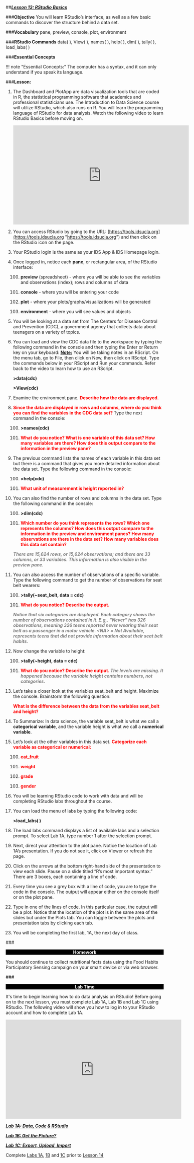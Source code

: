 ##***<u>Lesson 13: RStudio Basics</u>***

###**Objective**
You will learn RStudio’s interface, as well as a few basic commands to discover the structure behind
a data set.


###**Vocabulary**
pane, preview, console, plot, environment

###**RStudio Commands**
data( ), View( ), names( ), help( ), dim( ), tally( ), load_labs( )

###**Essential Concepts**

!!! note "Essential Concepts:"
    The computer has a syntax, and it can only understand if you speak its language.
    

###**Lesson:**
1. The Dashboard and PlotApp are data visualization tools that are coded in R,
the statistical programming software that academics and professional statisticians use. The
Introduction to Data Science course will utilize RStudio, which also runs on R. You will learn the
programming language of RStudio for data analysis. Watch the following video to learn RStudio Basics before moving on.

    <iframe width="560" height="315" src="https://www.youtube.com/embed/WkxCfaol3pE" frameborder="0" allow="accelerometer; autoplay; encrypted-media; gyroscope; picture-in-picture" allowfullscreen></iframe>

2. You can access RStudio by going to the URL: [https://tools.idsucla.org](https://tools.idsucla.org "https://tools.idsucla.org") and
then click on the RStudio icon on the page.

3. Your RStudio login is the same as your IDS App & IDS Homepage login.

4. Once logged in, notice each **pane**, or rectangular area, of the RStudio interface:

    100. **preview** (spreadsheet) - where you will be able to see the variables and observations
    (index); rows and columns of data

    100. **console** - where you will be entering your code

    100. **plot** - where your plots/graphs/visualizations will be generated

    100. **environment** - where you will see values and objects

5. You will be looking at a data set from The Centers for Disease Control and
Prevention (CDC), a government agency that collects data about teenagers on a variety of topics.

6. You can load and view the CDC data file to the workspace by typing the following
command in the console and then typing the Enter or Return key on your keyboard: **<u>Note:</u>** You will be taking notes in an RScript. On the menu tab, go to File, then click on New, then click on RScript. Type the commands below in your RScript and Run your commands. Refer back to the video to learn how to use an RScript.

    **>data(cdc)**

    **>View(cdc)**

7. Examine the environment pane. <strong style="color: red;"> Describe how the data are displayed. </strong> 

8. <strong style="color: red;"> Since the data are displayed in rows and columns, where do you think you can find the variables in the CDC data set? </strong> Type the next command in the console:

    100. **>names(cdc)**

    100. <strong style="color: red;"> What do you notice? What is one variable of this data set? How many variables are
    there? How does this output compare to the information in the preview pane?  </strong>

9. The previous command lists the names of each variable in this data set but there is a command that gives you more detailed information about the data set. Type the following
command in the console:

    100. **>help(cdc)**

    100. <strong style="color: red;"> What unit of measurement is height reported in? </strong>

10. You can also find the number of rows and columns in the data set. Type the following command in the console:

    100. **>dim(cdc)**

    100. <strong style="color: red;"> Which number do you think represents the rows? Which one represents the
    columns? How does this output compare to the information in the preview and
    environment panes? How many observations are there in the data set? How many
    variables does this data set contain? </strong> 
    
    <span style="color:grey">***There are 15,624 rows, or 15,624 observations;
    and there are 33 columns, or 33 variables. This information is also visible in the
    preview pane.***</span>

11. You can also access the number of observations of a specific variable. Type the following command to get the number of observations for seat belt wearers:

    100. **>tally(~seat_belt, data = cdc)**

    100. <strong style="color: red;"> What do you notice? Describe the output. </strong> 
    
    <span style="color:grey">***Notice that six categories are
    displayed. Each category shows the number of observations contained in it. E.g,.
    “Never” has 326 observations, meaning 326 teens reported never wearing their
    seat belt as a passenger in a motor vehicle. &lt;NA> = Not Available, represents teens
    that did not provide information about their seat belt habits.***</span>

12. Now change the variable to height:

    100. **>tally(~height, data = cdc)**

    100. <strong style="color: red;"> What do you notice? Describe the output. </strong> <span style="color:grey">***The levels are missing. It happened
    because the variable height contains numbers, not categories.***</span>

13. Let’s take a closer look at the variables seat_belt and height. Maximize the console. Brainstorm the following question:

    <strong style="color: red;"> What is the difference between the data from the variables seat_belt and height?</strong>

14. To Summarize: In data science, the variable seat_belt is what we call a **categorical variable**, and
the variable height is what we call a **numerical variable**.

15. Let’s look at the other variables in this data set. <strong style="color: red;"> Categorize each variable as categorical
or numerical: </strong>

    100. <strong style="color: red;"> eat_fruit </strong>

    100. <strong style="color: red;"> weight </strong>

    100. <strong style="color: red;"> grade </strong>

    100. <strong style="color: red;"> gender </strong>

16. You will be learning RStudio code to work with data and will be completing
RStudio labs throughout the course.

17. You can load the menu of labs by typing the following code:

    **>load_labs( )**

18. The load labs command displays a list of available labs and a selection prompt. To select Lab 1A,
type number 1 after the selection prompt.

19. Next, direct your attention to the plot pane. Notice the location of Lab 1A’s presentation. If you do not see it, click on Viewer or refresh the page.

20. Click on the arrows at the bottom right-hand side of the presentation to view each slide. Pause on
a slide titled “R’s most important syntax.” There are 3 boxes, each containing a line of code.

21. Every time you see a grey box with a line of code, you are to type the code in the
console. The output will appear either on the console itself or on the plot pane.

22. Type in one of the lines of code. In this particular case, the output will be a plot. Notice that the location of the plot is in the same area of the slides but under the Plots tab. You can toggle between the plots and presentation tabs by clicking each tab.

23. You will be completing the first lab, 1A, the next day of class.


###<p style="background: black; color: white; text-align: center;">**Homework**</p>
You should continue to collect nutritional facts data using the Food Habits Participatory Sensing
campaign on your smart device or via web browser.

###<p style="background: black; color: white; text-align: center;">**Lab Time**</p>
It's time to begin learning how to do data analysis on RStudio! Before going on to the next lesson, you must complete Lab 1A, Lab 1B and Lab 1C using RStudio. The following video will show you how to log in to your RStudio account and how to complete Lab 1A.

<iframe width="560" height="315" src="https://www.youtube.com/embed/v3qPfE4ruQA" frameborder="0" allow="accelerometer; autoplay; encrypted-media; gyroscope; picture-in-picture" allowfullscreen></iframe>

[<u>***Lab 1A: Data, Code & RStudio***</u>](lab1a.md)

[<u>***Lab 1B: Get the Picture?***</u>](lab1b.md)

[<u>***Lab 1C: Export, Upload, Import***</u>](lab1c.md)

Complete [Labs 1A](lab1a.md), [1B](lab1b.md) and [1C](lab1c.md) prior to [Lesson 14](lesson14.md)